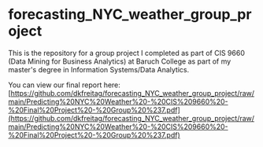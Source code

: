 # forecasting_NYC_weather_group_project
This is the repository for a group project I completed as part of CIS 9660 (Data Mining for Business Analytics) at Baruch College as part of my master's degree in Information Systems/Data Analytics.

You can view our final report here: [https://github.com/dkfreitag/forecasting_NYC_weather_group_project/raw/main/Predicting%20NYC%20Weather%20-%20CIS%209660%20-%20Final%20Project%20-%20Group%20%237.pdf](https://github.com/dkfreitag/forecasting_NYC_weather_group_project/raw/main/Predicting%20NYC%20Weather%20-%20CIS%209660%20-%20Final%20Project%20-%20Group%20%237.pdf)
